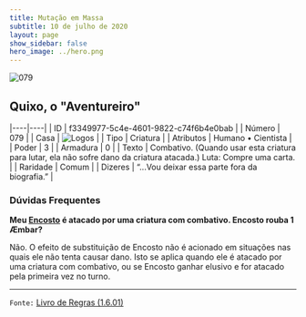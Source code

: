 ```yaml
---
title: Mutação em Massa
subtitle: 10 de julho de 2020
layout: page
show_sidebar: false
hero_image: ../hero.png
---
```


![079](https://cdn.keyforgegame.com/media/card_front/pt/479_079_7XJ66GGGX9P3_pt.png)

## Quixo, o "Aventureiro"

|----|----|
| ID | f3349977-5c4e-4601-9822-c74f6b4e0bab |
| Número | 079 |
| Casa | ![Logos](https://archonarcana.com/images/thumb/c/ce/Logos.png/22px-Logos.png "Logos") |
| Tipo | Criatura |
| Atributos | Humano • Cientista |
| Poder | 3 |
| Armadura | 0 |
| Texto | Combativo. (Quando usar esta criatura para lutar, ela não sofre dano da criatura atacada.)  Luta: Compre uma carta. |
| Raridade | Comum |
| Dizeres | “...Vou deixar essa parte fora da biografia.” |

### Dúvidas Frequentes

**Meu [Encosto](/mm/257) é atacado por uma criatura com combativo.
Encosto rouba 1 Æmbar?**

Não. O efeito de substituição de Encosto não é acionado em situações
nas quais ele não tenta causar dano. Isto se aplica quando ele é atacado
por uma criatura com combativo, ou se Encosto ganhar elusivo e for
atacado pela primeira vez no turno.

<hr/>

`Fonte:` [Livro de Regras (1.6.01)](https://drive.google.com/open?id=1YNhLKUC0xfriiMwFYpDu1Go3zPJw6gYo)
